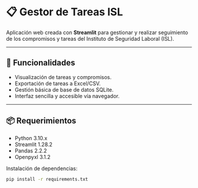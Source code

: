 # 📋 Gestor de Tareas ISL

Aplicación web creada con **Streamlit** para gestionar y realizar seguimiento de los compromisos y tareas del Instituto de Seguridad Laboral (ISL).

---

## 🚀 Funcionalidades
- Visualización de tareas y compromisos.
- Exportación de tareas a Excel/CSV.
- Gestión básica de base de datos SQLite.
- Interfaz sencilla y accesible vía navegador.

---

## 📦 Requerimientos
- Python 3.10.x
- Streamlit 1.28.2
- Pandas 2.2.2
- Openpyxl 3.1.2

Instalación de dependencias:
```bash
pip install -r requirements.txt
